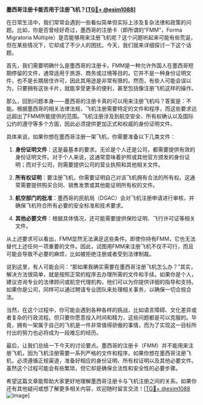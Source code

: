**墨西哥注册卡能否用于注册飞机？[[TG💪+ @esim1088](https://t.me/s/esim1088)]**

在日常生活中，我们常常会遇到一些看似简单但实际上涉及复杂法律和政策的问题。比如，你是否曾经好奇过，墨西哥的注册卡（即所谓的“FMM”，Forma Migratoria Múltiple）是否能够用来注册飞机呢？这个问题听起来可能有些荒诞，但在某些情况下，它却成了不少人的困扰。今天，我们就来详细探讨一下这个话题。

首先，我们需要明确什么是墨西哥的注册卡。FMM是一种允许外国人在墨西哥短期停留的文件，通常适用于旅游、商务或过境等目的。它并不是一种身份证明文件，也不是长期居住许可，因此其用途是非常有限的。然而，有些人可能会误以为，只要拥有这张卡片，就能享受更多的便利，甚至包括像注册飞机这样的操作。

那么，回到问题本身——墨西哥的注册卡真的可以用来注册飞机吗？答案是：不能。根据墨西哥的相关法律法规，飞机注册需要特定的文件和程序，而这些要求远远超出了FMM所能提供的范围。飞机注册涉及到航空安全、所有权确认以及国际公约的遵守等多个方面，因此必须提供更加正式和权威的身份证明文件。

具体来说，如果你想在墨西哥注册一架飞机，你需要准备以下几类文件：

1. **身份证明文件**：这是最基本的要求。无论是个人还是公司，都需要提供有效的身份证明文件。对于个人来说，这通常意味着护照或其他官方颁发的身份证明；而对于公司，则需要提供公司的营业执照和其他相关文件。

2. **所有权证明**：要注册飞机，你需要证明自己对该飞机拥有合法的所有权。这通常需要提供购买合同、销售发票或其他能证明所有权的文件。

3. **航空部门的批准**：墨西哥的民航局（DGAC）会对飞机注册申请进行审核，并确保飞机符合所有必要的安全标准和技术要求。

4. **其他必要文件**：根据具体情况，还可能需要提供保险证明、飞行许可证等相关文件。

从上述要求可以看出，FMM显然无法满足这些条件。即使你持有FMM，它也无法替代上述任何一项重要的文件。因此，试图用FMM来注册飞机不仅不可行，而且可能会导致不必要的麻烦，比如被拒绝注册或者受到法律制裁。

说到这里，有人可能会问：“那如果我确实需要在墨西哥注册飞机怎么办？”其实，解决方法很简单，就是按照正常的程序去办理所需的文件和手续。如果你是个人，建议咨询专业的法律顾问或航空代理机构，他们可以为你提供详细的指导和支持。如果你是公司，同样可以通过聘请专业团队来处理相关事务，以确保一切合规合法。

当然，在这个过程中，你可能会遇到各种各样的挑战，比如语言障碍、文化差异或者复杂的行政流程。但只要你愿意投入时间和精力，这些问题都是可以克服的。毕竟，拥有一架属于自己的飞机是一件非常值得骄傲的事情，而为了实现这一目标所付出的努力也必将成为一段难忘的经历。

最后，让我们总结一下今天的讨论要点。墨西哥的注册卡（FMM）并不能用来注册飞机，因为飞机注册需要一系列严格的文件和程序。如果你想在墨西哥注册飞机，必须遵循正规渠道，准备好相应的身份证明、所有权证明以及其他必要文件。虽然这个过程可能会有些繁琐，但它却是确保合法性和安全性的必要步骤。

希望这篇文章能帮助大家更好地理解墨西哥注册卡与飞机注册之间的关系。如果你还有其他疑问或想了解更多相关内容，欢迎随时留言交流！[[TG💪+ @esim1088](https://t.me/s/esim1088) ![Image](https://i.postimg.cc/4NQfJmqS/Snipaste-2025-05-13-00-14-12.png)]